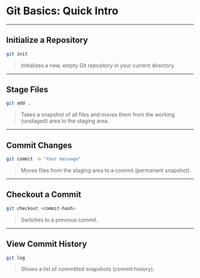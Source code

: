 # Git Basics: Quick Intro

---

## Initialize a Repository

```bash
git init
```
> Initializes a new, empty Git repository in your current directory.

---

## Stage Files

```bash
git add .
```
> Takes a snapshot of all files and moves them from the working (unstaged) area to the staging area.

---

## Commit Changes

```bash
git commit -m "Your message"
```
> Moves files from the staging area to a commit (permanent snapshot).

---

## Checkout a Commit

```bash
git checkout <commit-hash>
```
> Switches to a previous commit.

---

## View Commit History

```bash
git log
```
> Shows a list of committed snapshots (commit history).

